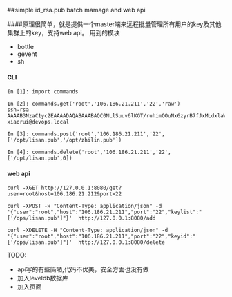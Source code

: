 ##simple id_rsa.pub batch mamage and web api

####原理很简单，就是提供一个master端来远程批量管理所有用户的key及其他集群上的key，支持web api。
用到的模块
* bottle
* gevent
* sh

#### CLI
```
In [1]: import commands

In [2]: commands.get('root','106.186.21.211','22','raw')
ssh-rsa AAAAB3NzaC1yc2EAAAADAQABAAABAQC0NLlSuuv6lKGT/ruhimOOuNx6zyrB7fJxMLdxlaWoYvFSUx8RLfuQRjd6dTBiHJkr28Dk17X/i+NW2BH8SaYETtclW7OAJ3WQ79sTeS6BAWtKBWEscNduTsfzhByXXPAFcjY068xt0z8xs81+cDxeF/wjz/RJEAMObq6k8xy7N+dSaPwUWHOqHK5xZnTgGfyz3DHghwBzECv8a7OlNvAlAjydc7Z9xNEnbQzS9uFwv6il10Ci9CQYjyhdw0cBCLwhoYzUsX1iyy7ykB6GbYRgvo07cGa+Kv900dcIPvjoa6NFv/XPOimzJ3DGImcdzW5Ii9Qp+JJiJaKbWs3MFM+P xiaorui@devops.local

In [3]: commands.post('root','106.186.21.211','22',['/opt/lisan.pub','/opt/zhilin.pub'])

In [4]: commands.delete('root','106.186.21.211','22',['/opt/lisan.pub',0])
```
#### web api
```
curl -XGET http://127.0.0.1:8080/get?user=root&host=106.186.21.212&port=22

curl -XPOST -H "Content-Type: application/json" -d '{"user":"root","host":"106.186.21.211","port":"22","keylist":"['/ops/lisan.pub']"}'  http://127.0.0.1:8080/add

curl -XDELETE -H "Content-Type: application/json" -d '{"user":"root","host":"106.186.21.211","port":"22","keyid":"['/ops/lisan.pub']"}'  http://127.0.0.1:8080/delete
```


TODO:
* api写的有些简陋,代码不优美，安全方面也没有做
* 加入leveldb数据库
* 加入页面


